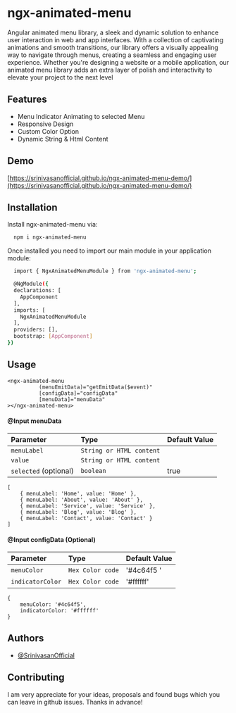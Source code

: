 # ngx-animated-menu

Angular animated menu library, a sleek and dynamic solution to enhance user interaction in web and app interfaces. With a collection of captivating animations and smooth transitions, our library offers a visually appealing way to navigate through menus, creating a seamless and engaging user experience. Whether you're designing a website or a mobile application, our animated menu library adds an extra layer of polish and interactivity to elevate your project to the next level

## Features

- Menu Indicator Animating to selected Menu
- Responsive Design
- Custom Color Option
- Dynamic String & Html Content

## Demo

[https://srinivasanofficial.github.io/ngx-animated-menu-demo/](https://srinivasanofficial.github.io/ngx-animated-menu-demo/)

## Installation

Install ngx-animated-menu via:

```bash
  npm i ngx-animated-menu
```

Once installed you need to import our main module in your application module:

```bash
  import { NgxAnimatedMenuModule } from 'ngx-animated-menu';

  @NgModule({
  declarations: [
    AppComponent
  ],
  imports: [
    NgxAnimatedMenuModule
  ],
  providers: [],
  bootstrap: [AppComponent]
})
```

## Usage

```
<ngx-animated-menu
          (menuEmitData)="getEmitData($event)"
          [configData]="configData"
          [menuData]="menuData"
></ngx-animated-menu>
```

#### @Input menuData

| Parameter             | Type                     | Default Value |
| :-------------------- | :----------------------- | :------------ |
| `menuLabel`           | `String or HTML content` |               |
| `value`               | `String or HTML content` |               |
| `selected` (optional) | `boolean`                | true          |

```
[
    { menuLabel: 'Home', value: 'Home' },
    { menuLabel: 'About', value: 'About' },
    { menuLabel: 'Service', value: 'Service' },
    { menuLabel: 'Blog', value: 'Blog' },
    { menuLabel: 'Contact', value: 'Contact' }
]
```

#### @Input configData (Optional)

| Parameter        | Type             | Default Value |
| :--------------- | :--------------- | :------------ |
| `menuColor`      | `Hex Color code` | '#4c64f5 '    |
| `indicatorColor` | `Hex Color code` | '#ffffff'     |

```
{
    menuColor: '#4c64f5',
    indicatorColor: '#ffffff'
}
```

## Authors

- [@SrinivasanOfficial](https://github.com/orgs/SrinivasanOfficial)

## Contributing

I am very appreciate for your ideas, proposals and found bugs which you can leave in github issues. Thanks in advance!
